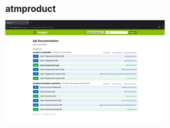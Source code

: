 # atmproduct
![alt text](https://github.com/farisadeb/pict/blob/main/atmproduct_api_swagger.PNG?raw=true)
